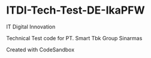 # ITDI-Tech-Test-DE-IkaPFW
IT Digital Innovation

Technical Test code for PT. Smart Tbk Group Sinarmas

Created with CodeSandbox
